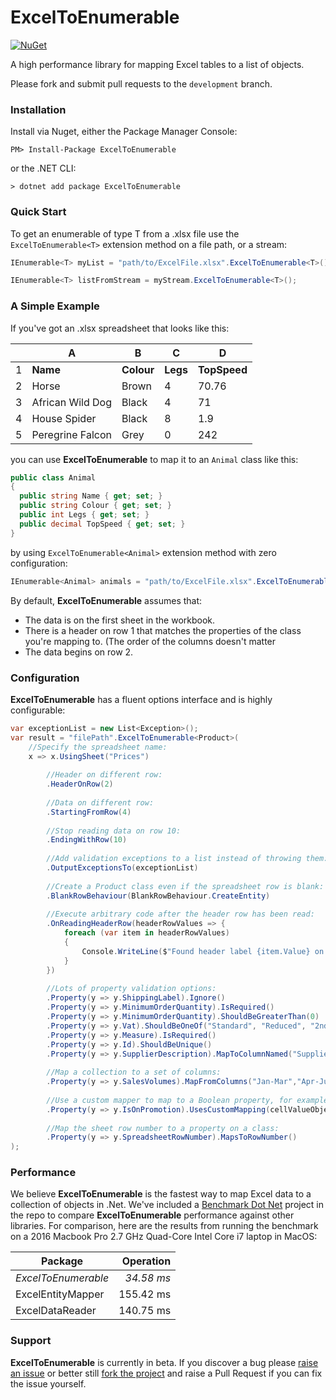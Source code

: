 # ExcelToEnumerable
[![NuGet](https://img.shields.io/nuget/v/ExcelToEnumerable)](https://www.nuget.org/packages/ExcelToEnumerable)

A high performance library for mapping Excel tables to a list of objects.

Please fork and submit pull requests to the `development` branch.

### Installation
Install via Nuget, either the Package Manager Console:

```
PM> Install-Package ExcelToEnumerable
```
or the .NET CLI:

```
> dotnet add package ExcelToEnumerable
```

### Quick Start
To get an enumerable of type T from a .xlsx file use the `ExcelToEnumerable<T>` extension method on a file path, or a stream:

```C#
IEnumerable<T> myList = "path/to/ExcelFile.xlsx".ExcelToEnumerable<T>();

IEnumerable<T> listFromStream = myStream.ExcelToEnumerable<T>();
```

### A Simple Example
If you've got an .xlsx spreadsheet that looks like this:

|   |  A               | B           | C        | D            |
|---|------------------|-------------|----------|--------------|
| 1 | **Name**       | **Colour**  | **Legs** | **TopSpeed** |
| 2 | Horse            | Brown       | 4        | 70.76        |
| 3 | African Wild Dog | Black       | 4        | 71           |
| 4 | House Spider     | Black       | 8        | 1.9          |
| 5 | Peregrine Falcon | Grey        | 0        | 242          |

you can use **ExcelToEnumerable** to map it to an `Animal` class like this:

```C#
public class Animal
{
  public string Name { get; set; }
  public string Colour { get; set; }
  public int Legs { get; set; }
  public decimal TopSpeed { get; set; }
}
```
by using `ExcelToEnumerable<Animal>` extension method with zero configuration:

```C#
IEnumerable<Animal> animals = "path/to/ExcelFile.xlsx".ExcelToEnumerable<Animal>();
```
By default, **ExcelToEnumerable** assumes that:

* The data is on the first sheet in the workbook.
* There is a header on row 1 that matches the properties of the class you're mapping to. (The order of the columns doesn't matter
* The data begins on row 2.

### Configuration
**ExcelToEnumerable** has a fluent options interface and is highly configurable:

```C#
var exceptionList = new List<Exception>();
var result = "filePath".ExcelToEnumerable<Product>(
    //Specify the spreadsheet name:
    x => x.UsingSheet("Prices") 
        
        //Header on different row:
        .HeaderOnRow(2) 
        
        //Data on different row:
        .StartingFromRow(4) 
        
        //Stop reading data on row 10:
        .EndingWithRow(10)
        
        //Add validation exceptions to a list instead of throwing them:
        .OutputExceptionsTo(exceptionList)
        
        //Create a Product class even if the spreadsheet row is blank:
        .BlankRowBehaviour(BlankRowBehaviour.CreateEntity)
        
        //Execute arbitrary code after the header row has been read:
        .OnReadingHeaderRow(headerRowValues => {
            foreach (var item in headerRowValues)
            {
                Console.WriteLine($"Found header label {item.Value} on column {item.Key}");
            }
        })
        
        //Lots of property validation options:
        .Property(y => y.ShippingLabel).Ignore()
        .Property(y => y.MinimumOrderQuantity).IsRequired()
        .Property(y => y.MinimumOrderQuantity).ShouldBeGreaterThan(0)
        .Property(y => y.Vat).ShouldBeOneOf("Standard", "Reduced", "2nd Reduced", "Zero")
        .Property(y => y.Measure).IsRequired()
        .Property(y => y.Id).ShouldBeUnique()
        .Property(y => y.SupplierDescription).MapToColumnNamed("Supplier Description")
        
        //Map a collection to a set of columns:
        .Property(y => y.SalesVolumes).MapFromColumns("Jan-Mar","Apr-Jun","Jul-Sep","Oct-Dec")
        
        //Use a custom mapper to map to a Boolean property, for example:
        .Property(y => y.IsOnPromotion).UsesCustomMapping(cellValueObject => cellValueObject.ToString() == "Yes!")
        
        //Map the sheet row number to a property on a class:
        .Property(y => y.SpreadsheetRowNumber).MapsToRowNumber()
);
```

### Performance
We believe **ExcelToEnumerable** is the fastest way to map Excel data to a collection of objects in .Net. We've included a [Benchmark Dot Net](https://github.com/dotnet/BenchmarkDotNet) project in the repo to compare **ExcelToEnumerable** performance against other libraries. For comparison, here are the results from running the benchmark on a 2016 Macbook Pro 2.7 GHz Quad-Core Intel Core i7 laptop in MacOS:

| Package             | Operation |
|---------------------|----------:|
| *ExcelToEnumerable* | *34.58 ms*|
| ExcelEntityMapper   | 155.42 ms |
| ExcelDataReader     | 140.75 ms |

### Support
**ExcelToEnumerable** is currently in beta. If you discover a bug please [raise an issue](https://github.com/ChrisHodges/ExcelToEnumerable/issues/new) or better still [fork the project](https://help.github.com/en/github/getting-started-with-github/fork-a-repo) and raise a Pull Request if you can fix the issue yourself.

